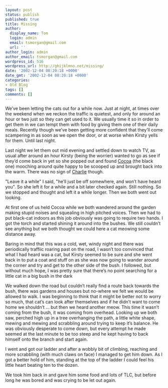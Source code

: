 ```yaml
---
layout: post
status: publish
published: true
title: Missing
author:
  display_name: Tom
  login: admin
  email: tsmorgan@gmail.com
  url: ''
author_login: admin
author_email: tsmorgan@gmail.com
wordpress_id: 516
wordpress_url: http://ghijklmno.net/missing/
date: '2002-12-04 08:20:18 +0000'
date_gmt: '2002-12-04 08:20:18 +0000'
categories:
- Old Blog
tags: []
comments: []
---
```

<p>We&#8217;ve been letting the cats out for a while now. Just at night, at times over the weekend when we reckon the traffic is quietest, and only for around an hour or two just so they can get used to it. We usually time it so in order to get them in we can tempt them with food by giving them one of their daily meals. Recently though we&#8217;ve been getting more confident that they&#8217;ll come scampering in as soon as we open the door, or at worse when Kirsty yells for them. Until last night.</p>

<p>Last night we let them out mid evening and settled down to watch TV, as usual after around an hour Kirsty (being the worrier) wanted to go as see if they&#8217;d come back in yet so she popped out and found <a href="/writings/photodisplay.php?photoset=cats&amp;photo=L3Bob3Rvcy8yMDAyLzEwL2NvY29hX29uX3N0b29sLmpwZw%3D%3D">Cocoa</a> (the black one) mooching around quite happy to be scooped up and brought back into the warm. There was no sign of <a href="/writings/photodisplay.php?photoset=cats&amp;photo=L3Bob3Rvcy8yMDAyLzEwL2NoYXJsaWVfaW5fZ2FyZGVuLmpwZw%3D%3D">Charlie</a> though.</p>

<p>"Leave it a while" I said, "he&#8217;ll just be off somewhere, and won&#8217;t have heard you". So she left it for a while and a bit later checked again. Still nothing. So we stopped and thought and left it a while longer. Then we both went out looking.</p>

<p>At first one of us held Cocoa while we both wandered around the garden making stupid noises and squealing in high pitched voices. Then we had to put black-cat indoors as this job obviously was going to require two hands. I got the torch and started shining it around into the bushes. We still couldn&#8217;t see anything but we both thought we could here a cat meowing some distance away.</p>

<p>Baring in mind that this was a cold, wet, windy night and there was periodically traffiic roaring past on the road, I wasn&#8217;t too convinced that what I had heard was a cat, but Kirsty seemed to be sure and she went back in to put a coat and stuff on as she was now going to wander around the corner and try and get to the other side of the bush. I followed, but without much hope, I was pretty sure that there&#8217;s no point searching for a little cat in  a big bush in the dark</p>

<p>We walked down the road but couldn&#8217;t really find a route back towards the bush, there was gardens and houses but no-where we felt we would be allowed to walk. I was beginning to think that it might be better not to worry so much, that cat&#8217;s can look after themselves and if he didn&#8217;t want to come home we shouldn&#8217;t ... but then we heard another meow. This time it wasn&#8217;t coming from the bush, it was coming from overhead. Looking up we both saw, perched high up in a tree overhanging the path, a little white shape, mewing and mewing and scrabbling around trying to keep it&#8217;s balance. He was obviously desperate to come down, but every attempt he made seemed at the last minute to be too steep and he kept having to back himself onto the branch and start again.</p>

<p>I went and got our ladder and after a wobbly bit of climbing, reaching and more scrabbling (with much claws on face) I managed to get him down. As I got a better hold of him, standing at the top of the ladder I could feel his little heart beating ten to the dozen.</p>

<p>We took him back in and gave him some food and lots of TLC, but before long he was bored and was crying to be let out again.</p>

